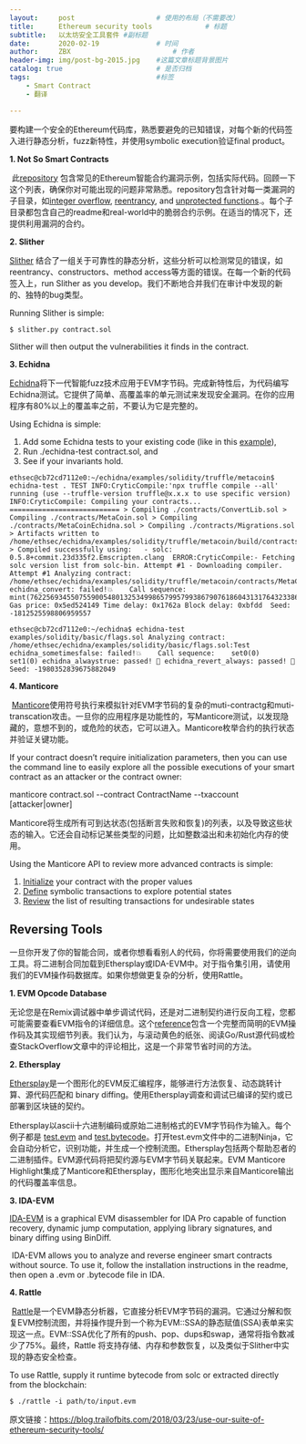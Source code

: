 ```yaml
---
layout:     post   				    # 使用的布局（不需要改）
title:      Ethereum security tools				# 标题 
subtitle:   以太坊安全工具套件 #副标题
date:       2020-02-19 				# 时间
author:     ZBX 						# 作者
header-img: img/post-bg-2015.jpg 	#这篇文章标题背景图片
catalog: true 						# 是否归档
tags:								#标签
    - Smart Contract
    - 翻译

---
```


​		要构建一个安全的Ethereum代码库，熟悉要避免的已知错误，对每个新的代码签入进行静态分析，fuzz新特性，并使用symbolic execution验证final product。

**1. Not So Smart Contracts**

​		此[repository](https://github.com/trailofbits/not-so-smart-contracts) 包含常见的Ethereum智能合约漏洞示例，包括实际代码。回顾一下这个列表，确保你对可能出现的问题非常熟悉。repository包含针对每一类漏洞的子目录，如[integer overflow](https://github.com/trailofbits/not-so-smart-contracts/tree/master/integer_overflow), [reentrancy](https://github.com/trailofbits/not-so-smart-contracts/tree/master/reentrancy), and [unprotected functions](https://github.com/trailofbits/not-so-smart-contracts/tree/master/unprotected_function).。每个子目录都包含自己的readme和real-world中的脆弱合约示例。在适当的情况下，还提供利用漏洞的合约。

**2. Slither**

[		Slither](https://github.com/trailofbits/slither) 结合了一组关于可靠性的静态分析，这些分析可以检测常见的错误，如reentrancy、constructors、method access等方面的错误。在每一个新的代码签入上，run Slither as you develop。我们不断地合并我们在审计中发现的新的、独特的bug类型。

Running Slither is simple: 

```
$ slither.py contract.sol
```

Slither will then output the vulnerabilities it finds in the contract.

**3. Echidna**

[		Echidna](https://github.com/trailofbits/echidna)将下一代智能fuzz技术应用于EVM字节码。完成新特性后，为代码编写Echidna测试。它提供了简单、高覆盖率的单元测试来发现安全漏洞。在你的应用程序有80%以上的覆盖率之前，不要认为它是完整的。

Using Echidna is simple:

1. Add some Echidna tests to your existing code (like in this [example](https://github.com/trailofbits/echidna/blob/master/solidity/cli.sol)),
2. Run ./echidna-test contract.sol, and
3. See if your invariants hold.

```
ethsec@cb72cd7112e0:~/echidna/examples/solidity/truffle/metacoin$ echidna-test . TEST INFO:CryticCompile:'npx truffle compile --all' running (use --truffle-version truffle@x.x.x to use specific version) INFO:CryticCompile: Compiling your contracts... =========================== > Compiling ./contracts/ConvertLib.sol > Compiling ./contracts/MetaCoin.sol > Compiling ./contracts/MetaCoinEchidna.sol > Compiling ./contracts/Migrations.sol > Artifacts written to /home/ethsec/echidna/examples/solidity/truffle/metacoin/build/contracts > Compiled successfully using:   - solc: 0.5.8+commit.23d335f2.Emscripten.clang  ERROR:CryticCompile:- Fetching solc version list from solc-bin. Attempt #1 - Downloading compiler. Attempt #1 Analyzing contract: /home/ethsec/echidna/examples/solidity/truffle/metacoin/contracts/MetaCoinEchidna.sol:TEST echidna_convert: failed!💥    Call sequence:    mint(76225693455075590054801325349986579957993867907618604313176432338640747599638) Gas price: 0x5ed524149 Time delay: 0x1762a Block delay: 0xbfdd  Seed: -1812525598806959557

ethsec@cb72cd7112e0:~/echidna$ echidna-test examples/solidity/basic/flags.sol Analyzing contract: /home/ethsec/echidna/examples/solidity/basic/flags.sol:Test echidna_sometimesfalse: failed!💥    Call sequence:    set0(0)    set1(0) echidna_alwaystrue: passed! 🎉 echidna_revert_always: passed! 🎉 Seed: -1980352839675882049
```

**4. Manticore**

​		[Manticore](https://github.com/trailofbits/manticore)使用符号执行来模拟针对EVM字节码的复杂的muti-contractg和muti-transcation攻击。一旦你的应用程序是功能性的，写Manticore测试，以发现隐藏的，意想不到的，或危险的状态，它可以进入。Manticore枚举合约的执行状态并验证关键功能。

If your contract doesn’t require initialization parameters, then you can use the command line to easily explore all the possible executions of your smart contract as an attacker or the contract owner:

manticore contract.sol --contract ContractName --txaccount [attacker|owner]

​		Manticore将生成所有可到达状态(包括断言失败和恢复)的列表，以及导致这些状态的输入。它还会自动标记某些类型的问题，比如整数溢出和未初始化内存的使用。

Using the Manticore API to review more advanced contracts is simple:

1. [Initialize](https://github.com/trailofbits/manticore/blob/master/examples/evm/complete.py#L26) your contract with the proper values
2. [Define](https://github.com/trailofbits/manticore/blob/master/examples/evm/complete.py#L32-L37) symbolic transactions to explore potential states
3. [Review](https://github.com/trailofbits/manticore/blob/master/examples/evm/complete.py#L41-L43) the list of resulting transactions for undesirable states

## Reversing Tools

​		一旦你开发了你的智能合同，或者你想看看别人的代码，你将需要使用我们的逆向工具。将二进制合同加载到Ethersplay或IDA-EVM中。对于指令集引用，请使用我们的EVM操作码数据库。如果你想做更复杂的分析，使用Rattle。

**1. EVM Opcode Database**

​		无论您是在Remix调试器中单步调试代码，还是对二进制契约进行反向工程，您都可能需要查看EVM指令的详细信息。这个[reference](https://github.com/trailofbits/evm-opcodes)包含一个完整而简明的EVM操作码及其实现细节列表。我们认为，与滚动黄色的纸张、阅读Go/Rust源代码或检查StackOverflow文章中的评论相比，这是一个非常节省时间的方法。

**2. Ethersplay**

[		Ethersplay](https://github.com/trailofbits/ethersplay)是一个图形化的EVM反汇编程序，能够进行方法恢复、动态跳转计算、源代码匹配和 binary diffing。使用Ethersplay调查和调试已编译的契约或已部署到区块链的契约。

​		Ethersplay以ascii十六进制编码或原始二进制格式的EVM字节码作为输入。每个例子都是 [test.evm](https://github.com/trailofbits/ethersplay/blob/master/examples/test.evm) and [test.bytecode](https://github.com/trailofbits/ethersplay/blob/master/examples/test.bytecode)。打开test.evm文件中的二进制Ninja，它会自动分析它，识别功能，并生成一个控制流图。Ethersplay包括两个帮助忍者的二进制插件。EVM源代码将把契约源与EVM字节码关联起来。EVM Manticore Highlight集成了Manticore和Ethersplay，图形化地突出显示来自Manticore输出的代码覆盖率信息。

**3. IDA-EVM**

[		IDA-EVM](https://github.com/trailofbits/ida-evm) is a graphical EVM disassembler for IDA Pro capable of function recovery, dynamic jump computation, applying library signatures, and binary diffing using BinDiff. 

​		IDA-EVM allows you to analyze and reverse engineer smart contracts without source. To use it, follow the installation instructions in the readme, then open a .evm or .bytecode file in IDA.

**4. Rattle**

​		[Rattle](https://github.com/trailofbits/rattle)是一个EVM静态分析器，它直接分析EVM字节码的漏洞。它通过分解和恢复EVM控制流图，并将操作提升到一个称为EVM::SSA的静态赋值(SSA)表单来实现这一点。EVM::SSA优化了所有的push、pop、dups和swap，通常将指令数减少了75%。最终，Rattle 将支持存储、内存和参数恢复，以及类似于Slither中实现的静态安全检查。

To use Rattle, supply it runtime bytecode from solc or extracted directly from the blockchain:

```
$ ./rattle -i path/to/input.evm
```



原文链接：https://blog.trailofbits.com/2018/03/23/use-our-suite-of-ethereum-security-tools/

